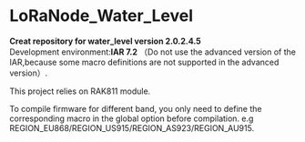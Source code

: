 # LoRaNode_Water_Level

**Creat repository for water_level version 2.0.2.4.5**<br>
Development environment:**IAR 7.2** （Do not use the advanced version of the IAR,because some macro definitions are not supported in the advanced version）.<br>

This project relies on RAK811 module.<br>

To compile firmware for different band, you only need to define the corresponding macro in the global option before compilation. e.g REGION_EU868/REGION_US915/REGION_AS923/REGION_AU915.


